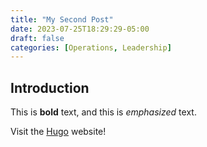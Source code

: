 ```yaml
---
title: "My Second Post"
date: 2023-07-25T18:29:29-05:00
draft: false
categories: [Operations, Leadership]
---
```


## Introduction

This is **bold** text, and this is *emphasized* text.

Visit the [Hugo](https://gohugo.io) website!
